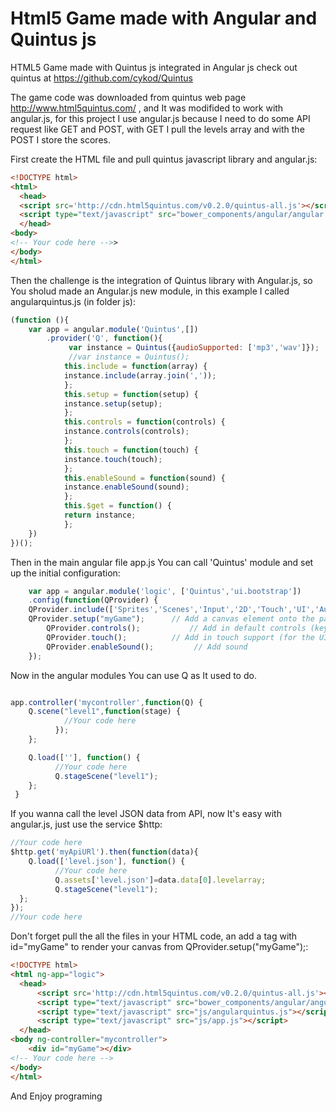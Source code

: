 # Html5 Game  made with Angular and Quintus js
HTML5 Game made with Quintus js integrated in  Angular js check out quintus at https://github.com/cykod/Quintus

The game code was downloaded from quintus web page http://www.html5quintus.com/ , and It was modifided to work with angular.js, for this project I use angular.js because I need to do some API request like GET and POST, with GET I pull the levels array and with the POST I store the scores.

First create the HTML file and pull quintus javascript library and angular.js:
```html
<!DOCTYPE html>
<html>
  <head>
  <script src='http://cdn.html5quintus.com/v0.2.0/quintus-all.js'></script>
  <script type="text/javascript" src="bower_components/angular/angular.min.js"></script>
  </head>
<body>
<!-- Your code here -->>
</body>
</html>
```

Then the challenge  is the integration of  Quintus  library with Angular.js, so You sholud made an  Angular.js new module, in this example  I called angularquintus.js (in folder js):
```javascript
(function (){
	var app = angular.module('Quintus',[])
		.provider('Q', function(){
			 var instance = Quintus({audioSupported: ['mp3','wav']});
			 //var instance = Quintus();
			this.include = function(array) {
			instance.include(array.join(','));
			};
			this.setup = function(setup) {
			instance.setup(setup);
			};
			this.controls = function(controls) {
			instance.controls(controls);
			};
			this.touch = function(touch) {
			instance.touch(touch);
			};
			this.enableSound = function(sound) {
			instance.enableSound(sound);
			};
			this.$get = function() {
			return instance;
			};
	})
})();
```
Then in the main angular file app.js You can call 'Quintus' module and set up the initial configuration:
```javascript
    var app = angular.module('logic', ['Quintus','ui.bootstrap'])
    .config(function(QProvider) {
	QProvider.include(['Sprites','Scenes','Input','2D','Touch','UI','Audio']);
	QProvider.setup("myGame");		// Add a canvas element onto the page 
        QProvider.controls();			// Add in default controls (keyboard, buttons)
        QProvider.touch();			// Add in touch support (for the UI)
        QProvider.enableSound();		 // Add sound   
	});
```
Now in the angular modules  You can use Q as It used to do.
```javascript

app.controller('mycontroller',function(Q) {
	Q.scene("level1",function(stage) {
            //Your code here
          });
	};

	Q.load([''], function() {      
          //Your code here
          Q.stageScene("level1");
  	};
 }
```
If you wanna call  the level JSON data from API, now It's easy with angular.js, just use the service $http:
```javascript
//Your code here
$http.get('myApiURl').then(function(data){
	Q.load(['level.json'], function() {      
          //Your code here
          Q.assets['level.json']=data.data[0].levelarray;
          Q.stageScene("level1");
  };    
});
//Your code here   
```
Don't forget pull the all the files in your HTML code, an add a tag with id="myGame" to render your canvas from  QProvider.setup("myGame");:
```html
<!DOCTYPE html>
<html ng-app="logic">
  <head>
	  <script src='http://cdn.html5quintus.com/v0.2.0/quintus-all.js'></script>
	  <script type="text/javascript" src="bower_components/angular/angular.min.js"></script>
	  <script type="text/javascript" src="js/angularquintus.js"></script>
	  <script type="text/javascript" src="js/app.js"></script>
  </head>
<body ng-controller="mycontroller">
	<div id="myGame"></div>
<!-- Your code here -->
</body>
</html>
```
And Enjoy programing
